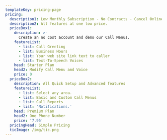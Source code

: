 ```yaml
---
templateKey: pricing-page
pricing:
  description1: Low Monthly Subscription - No Contracts - Cancel Online Any Time
  description2: All features at one low price.
  priceBox1:
    description: >-
      Create an no cost account and demo our Call Menus.
    featureList:
      - list: Call Greeting
      - list: Business Hours
      - list: Your web site link text to caller
      - list: Text-To-Speech Voices
    head: Starter Plan
    head2: Modify Call Menu and Voice
    price: 0
  priceBox2:
    description: All Quick Setup and Advanced features
    featureList:
      - list: Select any area.
      - list: Basic and Custom Call Menus
      - list: Call Reports
      - list: 'Notifications.'
    head: Premium Plan
    head2: One Phone Number
    price: '7.95'
  pricingHead: Simple Pricing
  ticImage: /img/tic.png
---
```


